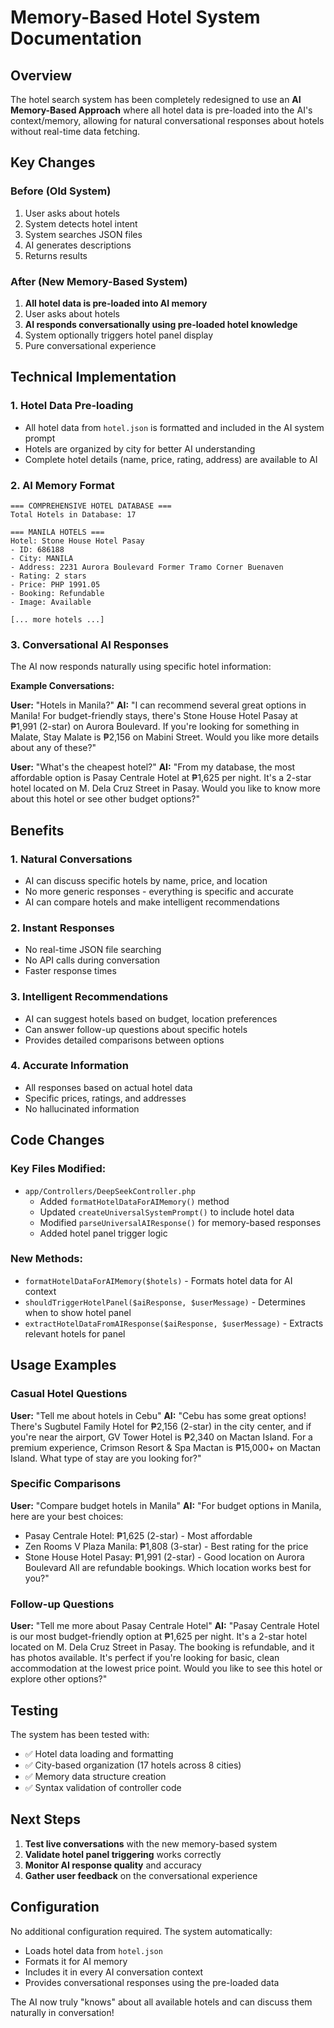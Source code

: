# Memory-Based Hotel System Documentation

## Overview

The hotel search system has been completely redesigned to use an **AI Memory-Based Approach** where all hotel data is pre-loaded into the AI's context/memory, allowing for natural conversational responses about hotels without real-time data fetching.

## Key Changes

### Before (Old System)
1. User asks about hotels
2. System detects hotel intent
3. System searches JSON files
4. AI generates descriptions
5. Returns results

### After (New Memory-Based System)
1. **All hotel data is pre-loaded into AI memory**
2. User asks about hotels
3. **AI responds conversationally using pre-loaded hotel knowledge**
4. System optionally triggers hotel panel display
5. Pure conversational experience

## Technical Implementation

### 1. Hotel Data Pre-loading
- All hotel data from `hotel.json` is formatted and included in the AI system prompt
- Hotels are organized by city for better AI understanding
- Complete hotel details (name, price, rating, address) are available to AI

### 2. AI Memory Format
```
=== COMPREHENSIVE HOTEL DATABASE ===
Total Hotels in Database: 17

=== MANILA HOTELS ===
Hotel: Stone House Hotel Pasay
- ID: 686188
- City: MANILA
- Address: 2231 Aurora Boulevard Former Tramo Corner Buenaven
- Rating: 2 stars
- Price: PHP 1991.05
- Booking: Refundable
- Image: Available

[... more hotels ...]
```

### 3. Conversational AI Responses
The AI now responds naturally using specific hotel information:

**Example Conversations:**

**User:** "Hotels in Manila?"
**AI:** "I can recommend several great options in Manila! For budget-friendly stays, there's Stone House Hotel Pasay at ₱1,991 (2-star) on Aurora Boulevard. If you're looking for something in Malate, Stay Malate is ₱2,156 on Mabini Street. Would you like more details about any of these?"

**User:** "What's the cheapest hotel?"
**AI:** "From my database, the most affordable option is Pasay Centrale Hotel at ₱1,625 per night. It's a 2-star hotel located on M. Dela Cruz Street in Pasay. Would you like to know more about this hotel or see other budget options?"

## Benefits

### 1. **Natural Conversations**
- AI can discuss specific hotels by name, price, and location
- No more generic responses - everything is specific and accurate
- AI can compare hotels and make intelligent recommendations

### 2. **Instant Responses**
- No real-time JSON file searching
- No API calls during conversation
- Faster response times

### 3. **Intelligent Recommendations**
- AI can suggest hotels based on budget, location preferences
- Can answer follow-up questions about specific hotels
- Provides detailed comparisons between options

### 4. **Accurate Information**
- All responses based on actual hotel data
- Specific prices, ratings, and addresses
- No hallucinated information

## Code Changes

### Key Files Modified:
- `app/Controllers/DeepSeekController.php`
  - Added `formatHotelDataForAIMemory()` method
  - Updated `createUniversalSystemPrompt()` to include hotel data
  - Modified `parseUniversalAIResponse()` for memory-based responses
  - Added hotel panel trigger logic

### New Methods:
- `formatHotelDataForAIMemory($hotels)` - Formats hotel data for AI context
- `shouldTriggerHotelPanel($aiResponse, $userMessage)` - Determines when to show hotel panel
- `extractHotelDataFromAIResponse($aiResponse, $userMessage)` - Extracts relevant hotels for panel

## Usage Examples

### Casual Hotel Questions
**User:** "Tell me about hotels in Cebu"
**AI:** "Cebu has some great options! There's Sugbutel Family Hotel for ₱2,156 (2-star) in the city center, and if you're near the airport, GV Tower Hotel is ₱2,340 on Mactan Island. For a premium experience, Crimson Resort & Spa Mactan is ₱15,000+ on Mactan Island. What type of stay are you looking for?"

### Specific Comparisons
**User:** "Compare budget hotels in Manila"
**AI:** "For budget options in Manila, here are your best choices:
- Pasay Centrale Hotel: ₱1,625 (2-star) - Most affordable
- Zen Rooms V Plaza Manila: ₱1,808 (3-star) - Best rating for the price
- Stone House Hotel Pasay: ₱1,991 (2-star) - Good location on Aurora Boulevard
All are refundable bookings. Which location works best for you?"

### Follow-up Questions
**User:** "Tell me more about Pasay Centrale Hotel"
**AI:** "Pasay Centrale Hotel is our most budget-friendly option at ₱1,625 per night. It's a 2-star hotel located on M. Dela Cruz Street in Pasay. The booking is refundable, and it has photos available. It's perfect if you're looking for basic, clean accommodation at the lowest price point. Would you like to see this hotel or explore other options?"

## Testing

The system has been tested with:
- ✅ Hotel data loading and formatting
- ✅ City-based organization (17 hotels across 8 cities)
- ✅ Memory data structure creation
- ✅ Syntax validation of controller code

## Next Steps

1. **Test live conversations** with the new memory-based system
2. **Validate hotel panel triggering** works correctly
3. **Monitor AI response quality** and accuracy
4. **Gather user feedback** on the conversational experience

## Configuration

No additional configuration required. The system automatically:
- Loads hotel data from `hotel.json`
- Formats it for AI memory
- Includes it in every AI conversation context
- Provides conversational responses using the pre-loaded data

The AI now truly "knows" about all available hotels and can discuss them naturally in conversation!
